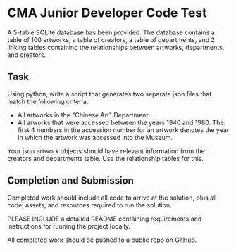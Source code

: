 # CMA Junior  Developer Code Test

A 5-table SQLite database has been provided. The database contains a table of 100 artworks, a table of creators, a table of departments, and 2 linking tables containing the relationships between artworks, departments, and creators.

## Task

Using python, write a script that generates two separate json files that match the following criteria:

- All artworks in the "Chinese Art" Department
- All arworks that were accessed between the years 1940 and 1980. The first 4 numbers in the accession number for an artwork denotes the year in which the artwork was accessed into the Museum.

Your json artwork objects should have relevant information from the creators and departments table. Use the relationship tables for this.

## Completion and Submission

Completed work should include all code to arrive at the solution, plus all code, assets, and resources required to run the solution.

PLEASE INCLUDE a detailed README containing requirements and instructions for running the project locally.

All completed work should be pushed to a public repo on GitHub.